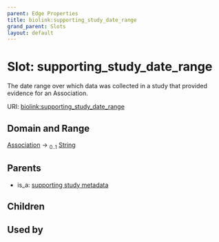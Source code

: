 ```yaml
---
parent: Edge Properties
title: biolink:supporting_study_date_range
grand_parent: Slots
layout: default
---
```


# Slot: supporting_study_date_range


The date range over which data was collected in a study that provided evidence for an Association.

URI: [biolink:supporting_study_date_range](https://w3id.org/biolink/vocab/supporting_study_date_range)

## Domain and Range

[Association](Association.md) ->  <sub>0..1</sub> [String](types/String.md)

## Parents

 *  is_a: [supporting study metadata](supporting_study_metadata.md)

## Children


## Used by

